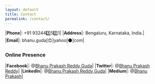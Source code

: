 ```yaml
---
layout: default
title: Contact
permalink: /contact/
---
```

|**Phone**|:  +91 932447️⃣57️⃣1|
|**Address**|:  Bengaluru, Karnataka, India.|
|**Email**|:  bhanu.guda[😊]yahoo[⚫]com|

### Online Presence

|**Facebook**|:  @[Bhanu Prakash Reddy Guda](https://www.facebook.com/bhanuprakash.reddy.90/)|
|**Twitter**|:  @[Bhanu Prakash Reddy](https://twitter.com/bhanu77prakash)|
|**LinkedIn**|:  @[Bhanu Prakash Reddy Guda](https://www.linkedin.com/in/bhanu-prakash-reddy-guda-22425913a/)|
|**Medium**|:  @[Bhanu Prakash](https://medium.com/@randomthingsinshort)|
